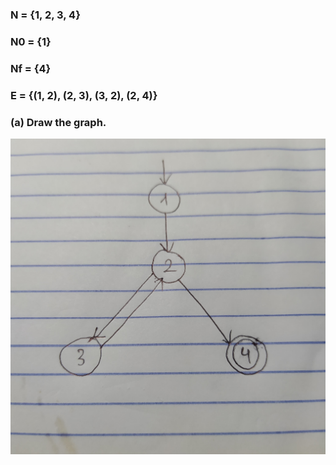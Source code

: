 ### N = {1, 2, 3, 4}
### N0 = {1}
### Nf = {4}
### E = {(1, 2), (2, 3), (3, 2), (2, 4)}

### (a) Draw the graph.
![image](Images/7.2.2-4.jpg)

